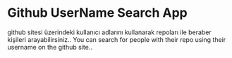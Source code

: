 # Github UserName Search App

github sitesi üzerindeki kullanıcı adlarını kullanarak repoları ile beraber kişileri arayabilirsiniz..
You can search for people with their repo using their username on the github site..
